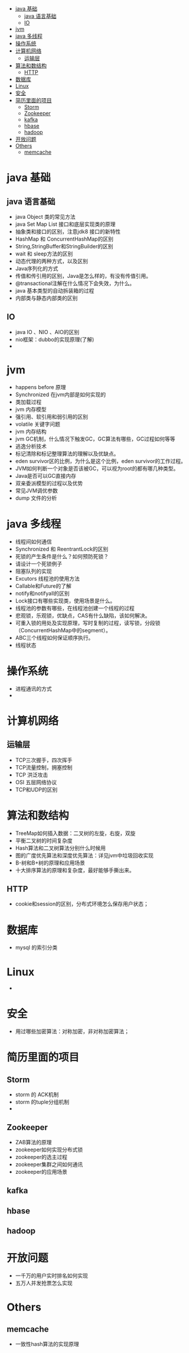 <!-- TOC -->

- [java 基础](#java-基础)
    - [java 语言基础](#java-语言基础)
    - [IO](#io)
- [jvm](#jvm)
- [java 多线程](#java-多线程)
- [操作系统](#操作系统)
- [计算机网络](#计算机网络)
    - [运输层](#运输层)
- [算法和数结构](#算法和数结构)
    - [HTTP](#http)
- [数据库](#数据库)
- [Linux](#linux)
- [安全](#安全)
- [简历里面的项目](#简历里面的项目)
    - [Storm](#storm)
    - [Zookeeper](#zookeeper)
    - [kafka](#kafka)
    - [hbase](#hbase)
    - [hadoop](#hadoop)
- [开放问题](#开放问题)
- [Others](#others)
    - [memcache](#memcache)

<!-- /TOC -->

# java 基础

## java 语言基础
- java Object 类的常见方法
- java Set Map List 接口和底层实现类的原理
- 抽象类和接口的区别，注意jdk8 接口的新特性
- HashMap 和 ConcurrentHashMap的区别
- String,StringBuffer和StringBuilder的区别
- wait 和 sleep方法的区别
- 动态代理的两种方式，以及区别
- Java序列化的方式
- 传值和传引用的区别，Java是怎么样的，有没有传值引用。
-  @transactional注解在什么情况下会失效，为什么。
-  java 基本类型的自动拆装箱的过程
-  内部类与静态内部类的区别
 

## IO

- java IO 、NIO 、AIO的区别
- nio框架：dubbo的实现原理(了解)
- 

# jvm

- happens before 原理
- Synchronized 在jvm内部是如何实现的
- 类加载过程
- jvm 内存模型
- 强引用、软引用和弱引用的区别
-  volatile 关键字问题
-  jvm 内存结构
-  jvm GC机制，什么情况下触发GC，GC算法有哪些，GC过程如何等等
-  逃逸分析技术
-  标记清除和标记整理算法的理解以及优缺点。
-  eden survivor区的比例，为什么是这个比例，eden survivor的工作过程。
-  JVM如何判断一个对象是否该被GC，可以视为root的都有哪几种类型。
-  Java是否可以GC直接内存
-  双亲委派模型的过程以及优势
-  常见JVM调优参数
-  dump 文件的分析

# java 多线程

- 线程间如何通信
- Synchronized 和 ReentrantLock的区别
- 死锁的产生条件是什么？如何预防死锁？
- 请设计一个死锁例子
-  阻塞队列的实现
-  Excutors 线程池的使用方法
-  Callable和Future的了解
-  notify和notifyall的区别
-  Lock接口有哪些实现类，使用场景是什么。
-  线程池的参数有哪些，在线程池创建一个线程的过程
-  悲观锁，乐观锁，优缺点，CAS有什么缺陷，该如何解决。
-  可重入锁的用处及实现原理，写时复制的过程，读写锁，分段锁（ConcurrentHashMap中的segment）。
- ABC三个线程如何保证顺序执行。
- 线程状态

# 操作系统

- 进程通讯的方式
- 


# 计算机网络

## 运输层

- TCP三次握手，四次挥手
- TCP流量控制，拥塞控制
- TCP 洪泛攻击
- OSI 五层网络协议
- TCP和UDP的区别


# 算法和数结构

- TreeMap如何插入数据：二叉树的左旋，右旋，双旋
- 平衡二叉树的时间复杂度
- Hash算法和二叉树算法分别什么时候用
- 图的广度优先算法和深度优先算法：详见jvm中垃圾回收实现
- B-树和B+树的原理和应用场景
- 十大排序算法的原理和复杂度，最好能够手撕出来。
 

## HTTP

- cookie和session的区别，分布式环境怎么保存用户状态；


# 数据库

- mysql 的索引分类

# Linux

- 

# 安全

- 用过哪些加密算法：对称加密，非对称加密算法；

# 简历里面的项目

## Storm
- storm 的 ACK机制
- storm 的tuple分组机制
- 

## Zookeeper

- ZAB算法的原理
- zookeeper如何实现分布式锁
- zookeeper的选主过程
- zookeeper集群之间如何通讯
- zookeeper的应用场景

## kafka

## hbase

## hadoop


# 开放问题

- 一千万的用户实时排名如何实现
- 五万人并发抢票怎么实现

# Others

## memcache

- 一致性hash算法的实现原理


